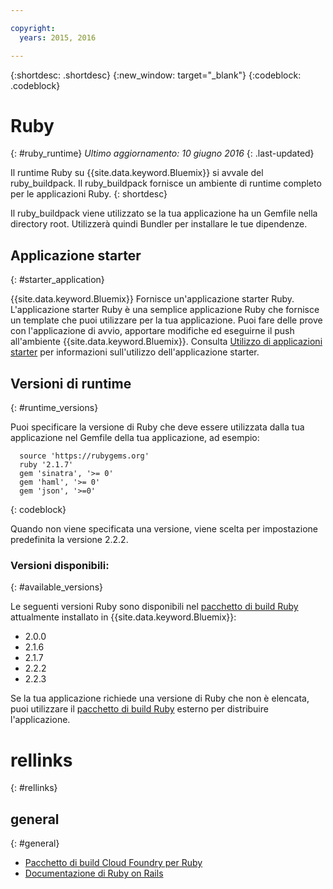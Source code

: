 ```yaml
---

copyright:
  years: 2015, 2016

---
```


{:shortdesc: .shortdesc}
{:new_window: target="_blank"}
{:codeblock: .codeblock}

# Ruby
{: #ruby_runtime}
*Ultimo aggiornamento: 10 giugno 2016*
{: .last-updated}

Il runtime Ruby su {{site.data.keyword.Bluemix}} si avvale del ruby_buildpack.
Il ruby_buildpack fornisce un ambiente di runtime completo per le applicazioni Ruby.
{: shortdesc}

Il ruby_buildpack viene utilizzato se la tua applicazione ha un Gemfile nella directory root. Utilizzerà quindi Bundler per installare le tue dipendenze.

## Applicazione starter
{: #starter_application}

{{site.data.keyword.Bluemix}} Fornisce un'applicazione starter Ruby.  L'applicazione starter Ruby è una semplice applicazione Ruby che fornisce un template che puoi utilizzare per la tua applicazione. Puoi fare delle prove con l'applicazione di avvio, apportare modifiche ed eseguirne il push
all'ambiente {{site.data.keyword.Bluemix}}.  Consulta [Utilizzo di applicazioni starter](../../cfapps/starter_app_usage.html) per informazioni sull'utilizzo dell'applicazione starter.

## Versioni di runtime
{: #runtime_versions}

Puoi specificare la versione di Ruby che deve essere utilizzata dalla tua applicazione nel Gemfile della tua applicazione, ad esempio:


```
  source 'https://rubygems.org'
  ruby '2.1.7'
  gem 'sinatra', '>= 0'
  gem 'haml', '>= 0'
  gem 'json', '>=0'
```
{: codeblock}

Quando non viene specificata una versione, viene scelta per impostazione predefinita la versione 2.2.2.

### Versioni disponibili:
{: #available_versions}

Le seguenti versioni Ruby sono disponibili nel [pacchetto
di build Ruby](https://github.com/cloudfoundry/ruby-buildpack/releases/tag/v1.6.7?cm_mc_uid=02162397679414470795470&cm_mc_sid_50200000=1447951462) attualmente installato
in {{site.data.keyword.Bluemix}}:

* 2.0.0
* 2.1.6
* 2.1.7
* 2.2.2
* 2.2.3

Se la tua applicazione richiede una versione di Ruby che non è elencata,
puoi utilizzare il [pacchetto
di build Ruby](https://github.com/cloudfoundry/ruby-buildpack) esterno per distribuire l'applicazione.

# rellinks
{: #rellinks}
## general
{: #general}
* [Pacchetto di build Cloud Foundry per Ruby](https://github.com/cloudfoundry/cf-buildpack-ruby)
* [Documentazione di Ruby on Rails](http://rubyonrails.org/documentation/)
